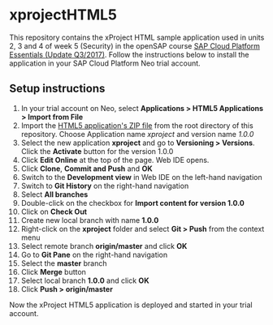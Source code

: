 # xprojectHTML5

This repository contains the xProject HTML sample application used in units 2, 3 and 4 of week 5 (Security) in the openSAP course [SAP Cloud Platform Essentials (Update Q3/2017)](https://open.sap.com/courses/cp1-2).
Follow the instructions below to install the application in your SAP Cloud Platform Neo trial account.

## Setup instructions
1.	In your trial account on Neo, select **Applications > HTML5 Applications > Import from File**
2.	Import the [HTML5 application's ZIP file](https://github.com/raepple/xprojectHTML5/blob/master/xproject_HTML5.zip) from the root directory of this repository. Choose Application name *xproject* and version name *1.0.0*
3.	Select the new application **xproject** and go to **Versioning > Versions**. Click the **Activate** button for the version 1.0.0
4.	Click **Edit Online** at the top of the page. Web IDE opens.
5.	Click **Clone**, **Commit and Push** and **OK**
8.	Switch to the **Development view** in Web IDE on the left-hand navigation
9.	Switch to **Git History** on the right-hand navigation
10.	Select **All branches**
11.	Double-click on the checkbox for **Import content for version 1.0.0**
12.	Click on **Check Out**
13.	Create new local branch with name **1.0.0**
14.	Right-click on the **xproject** folder and select **Git > Push** from the context menu
15.	Select remote branch **origin/master** and click **OK**
16.	Go to **Git Pane** on the right-hand navigation 
17.	Select the **master** branch
18.	Click **Merge** button
19.	Select local branch **1.0.0** and click **OK**
20.	Click **Push > origin/master**

Now the xProject HTML5 application is deployed and started in your trial account.
